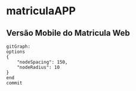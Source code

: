 # matriculaAPP

## Versão Mobile do Matricula Web

```mermaid
gitGraph:
options
{
    "nodeSpacing": 150,
    "nodeRadius": 10
}
end
commit
```
